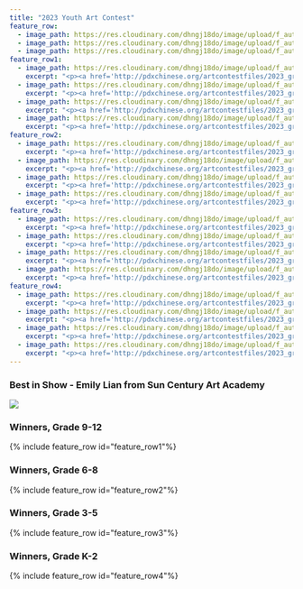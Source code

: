 ```yaml
---
title: "2023 Youth Art Contest"
feature_row:
  - image_path: https://res.cloudinary.com/dhngj18do/image/upload/f_auto,q_auto/v1/images/activities/for_u5k30hqifk64gjp1lszr
  - image_path: https://res.cloudinary.com/dhngj18do/image/upload/f_auto,q_auto/v1/images/activities/trnwr_moiscvamz47rxiy9pnb0
  - image_path: https://res.cloudinary.com/dhngj18do/image/upload/f_auto,q_auto/v1/images/logo/kgwxt2et00nbfs4b7syk
feature_row1:
  - image_path: https://res.cloudinary.com/dhngj18do/image/upload/f_auto,q_auto/v1/images/artcontest/2023_grp1_1st
    excerpt: "<p><a href='http://pdxchinese.org/artcontestfiles/2023_grp1_1st/'>1st Place - Emily Lian</a></p>"
  - image_path: https://res.cloudinary.com/dhngj18do/image/upload/f_auto,q_auto/v1/images/artcontest/2023_grp1_2nd
    excerpt: "<p><a href='http://pdxchinese.org/artcontestfiles/2023_grp1_2nd/'>2nd Place - Noah Deng</a></p>"
  - image_path: https://res.cloudinary.com/dhngj18do/image/upload/f_auto,q_auto/v1/images/artcontest/2023_grp1a_3rd
    excerpt: "<p><a href='http://pdxchinese.org/artcontestfiles/2023_grp1_3rd/'>3rd Place - Sophia Hu</a></p>"
  - image_path: https://res.cloudinary.com/dhngj18do/image/upload/f_auto,q_auto/v1/images/artcontest/2023_grp1a_hm
    excerpt: "<p><a href='http://pdxchinese.org/artcontestfiles/2023_grp1_hm/'>Honorable Mention - Tengxi Ma</a></p>"
feature_row2:
  - image_path: https://res.cloudinary.com/dhngj18do/image/upload/f_auto,q_auto/v1/images/artcontest/2023_grp2a_1st
    excerpt: "<p><a href='http://pdxchinese.org/artcontestfiles/2023_grp2_1st/'>1st Place - Yanfei Wan</a></p>"
  - image_path: https://res.cloudinary.com/dhngj18do/image/upload/f_auto,q_auto/v1/images/artcontest/2023_grp2_2nd
    excerpt: "<p><a href='http://pdxchinese.org/artcontestfiles/2023_grp2_2nd/'>2nd Place - Jinyao Zhu</a></p>"
  - image_path: https://res.cloudinary.com/dhngj18do/image/upload/f_auto,q_auto/v1/images/artcontest/2023_grp2_3rd
    excerpt: "<p><a href='http://pdxchinese.org/artcontestfiles/2023_grp2_3rd/'>3rd Place - Jintong Fang</a></p>"
  - image_path: https://res.cloudinary.com/dhngj18do/image/upload/f_auto,q_auto/v1/images/artcontest/2023_grp2a_hm
    excerpt: "<p><a href='http://pdxchinese.org/artcontestfiles/2023_grp2_hm/'>Honorable Mention - Victoria Hu</a></p>"
feature_row3:
  - image_path: https://res.cloudinary.com/dhngj18do/image/upload/f_auto,q_auto/v1/images/artcontest/2023_grp3a_1st
    excerpt: "<p><a href='http://pdxchinese.org/artcontestfiles/2023_grp3_1st/'>1st Place - Arianna</a></p>"
  - image_path: https://res.cloudinary.com/dhngj18do/image/upload/f_auto,q_auto/v1/images/artcontest/2023_grp3_2nd
    excerpt: "<p><a href='http://pdxchinese.org/artcontestfiles/2023_grp3_2nd/'>2nd Place - Young</a></p>"
  - image_path: https://res.cloudinary.com/dhngj18do/image/upload/f_auto,q_auto/v1/images/artcontest/2023_grp3a_3rd
    excerpt: "<p><a href='http://pdxchinese.org/artcontestfiles/2023_grp3_3rd2/'>3rd Place - Brianna</a></p>"
  - image_path: https://res.cloudinary.com/dhngj18do/image/upload/f_auto,q_auto/v1/images/artcontest/2023_grp3_hm
    excerpt: "<p><a href='http://pdxchinese.org/artcontestfiles/2023_grp3_hm/'>Honorable Mention - Alice Song</a></p>"
feature_row4:
  - image_path: https://res.cloudinary.com/dhngj18do/image/upload/f_auto,q_auto/v1/images/artcontest/2023_grp4_1st
    excerpt: "<p><a href='http://pdxchinese.org/artcontestfiles/2023_grp4_1st/'>1st Place - Ellie Sun</a></p>"
  - image_path: https://res.cloudinary.com/dhngj18do/image/upload/f_auto,q_auto/v1/images/artcontest/2023_grp4_2nd
    excerpt: "<p><a href='http://pdxchinese.org/artcontestfiles/2023_grp4_2nd/'>2nd Place - Grace Huangfu</a></p>"
  - image_path: https://res.cloudinary.com/dhngj18do/image/upload/f_auto,q_auto/v1/images/artcontest/2023_grp4_3rd
    excerpt: "<p><a href='http://pdxchinese.org/artcontestfiles/2023_grp4_3rd/'>3rd Place - Erin Liu</a></p>"
  - image_path: https://res.cloudinary.com/dhngj18do/image/upload/f_auto,q_auto/v1/images/artcontest/2023_grp4a_hm
    excerpt: "<p><a href='http://pdxchinese.org/artcontestfiles/2023_grp4_hm/'>Honorable Mention - Tara</a></p>"
---
```


### Best in Show - Emily Lian from Sun Century Art Academy

![](https://res.cloudinary.com/dhngj18do/image/upload/f_auto,q_auto/v1/images/artcontest/2023_grp1_1st_large)

### Winners, Grade 9-12

{% include feature_row id="feature_row1"%}

### Winners, Grade 6-8

{% include feature_row id="feature_row2"%}

### Winners, Grade 3-5

{% include feature_row id="feature_row3"%}

### Winners, Grade K-2

{% include feature_row id="feature_row4"%}
